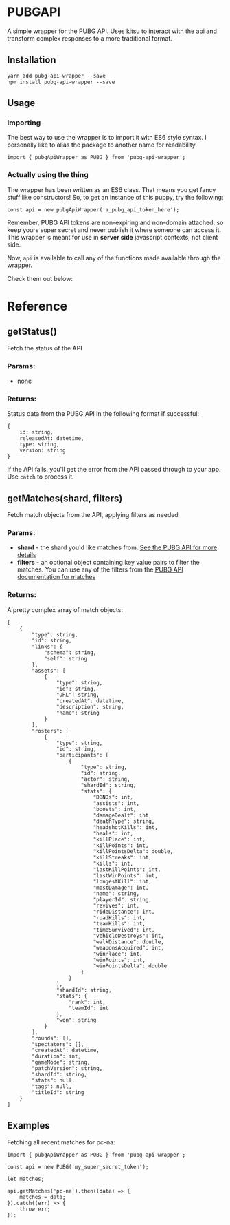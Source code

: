 # PUBGAPI

A simple wrapper for the PUBG API. Uses [kitsu](https://github.com/wopian/kitsu) to interact with the api and transform complex responses to a more traditional format.

## Installation
```
yarn add pubg-api-wrapper --save
npm install pubg-api-wrapper --save
```

## Usage

### Importing

The best way to use the wrapper is to import it with ES6 style syntax. 
I personally like to alias the package to another name for readability.

`import { pubgApiWrapper as PUBG } from 'pubg-api-wrapper';`

### Actually using the thing

The wrapper has been written as an ES6 class. That means you get fancy stuff like
constructors! So, to get an instance of this puppy, try the following:

`const api = new pubgApiWrapper('a_pubg_api_token_here');`

Remember, PUBG API tokens are non-expiring and non-domain attached, so keep yours
super secret and never publish it where someone can access it. This wrapper is meant
for use in **server side** javascript contexts, not client side.

Now, `api` is available to call any of the functions made available through the wrapper.

Check them out below:

# Reference

## getStatus()

Fetch the status of the API

### Params:
- none
### Returns:
Status data from the PUBG API in the following format if successful:

    {
        id: string,
        releasedAt: datetime,
        type: string,
        version: string
    }

If the API fails, you'll get the error from the API passed through to your app. Use `catch` to process it.

## getMatches(shard, filters)
Fetch match objects from the API, applying filters as needed

### Params:
- **shard** - the shard you'd like matches from. [See the PUBG API for more details](https://documentation.playbattlegrounds.com/en/making-requests.html#regions)
- **filters** - an optional object containing key value pairs to filter the matches. You can use any of the filters from the [PUBG API documentation for matches](https://documentation.playbattlegrounds.com/en/matches.html#/Matches/get_matches) 

### Returns:
A pretty complex array of match objects:

    [
        {
            "type": string,
            "id": string,
            "links": {
                "schema": string,
                "self": string
            },
            "assets": [
                {
                    "type": string,
                    "id": string,
                    "URL": string,
                    "createdAt": datetime,
                    "description": string,
                    "name": string
                }
            ],
            "rosters": [
                {
                    "type": string,
                    "id": string,
                    "participants": [
                        {
                            "type": string,
                            "id": string,
                            "actor": string,
                            "shardId": string,
                            "stats": {
                                "DBNOs": int,
                                "assists": int,
                                "boosts": int,
                                "damageDealt": int,
                                "deathType": string,
                                "headshotKills": int,
                                "heals": int,
                                "killPlace": int,
                                "killPoints": int,
                                "killPointsDelta": double,
                                "killStreaks": int,
                                "kills": int,
                                "lastKillPoints": int,
                                "lastWinPoints": int,
                                "longestKill": int,
                                "mostDamage": int,
                                "name": string,
                                "playerId": string,
                                "revives": int,
                                "rideDistance": int,
                                "roadKills": int,
                                "teamKills": int,
                                "timeSurvived": int,
                                "vehicleDestroys": int,
                                "walkDistance": double,
                                "weaponsAcquired": int,
                                "winPlace": int,
                                "winPoints": int,
                                "winPointsDelta": double
                            }
                        }
                    ],
                    "shardId": string,
                    "stats": {
                        "rank": int,
                        "teamId": int
                    },
                    "won": string
                }
            ],
            "rounds": [],
            "spectators": [],
            "createdAt": datetime,
            "duration": int,
            "gameMode": string,
            "patchVersion": string,
            "shardId": string,
            "stats": null,
            "tags": null,
            "titleId": string
        }
    ]


## Examples

Fetching all recent matches for pc-na:

    import { pubgApiWrapper as PUBG } from 'pubg-api-wrapper';

    const api = new PUBG('my_super_secret_token');

    let matches;

    api.getMatches('pc-na').then((data) => {
        matches = data;
    }).catch((err) => {
        throw err;
    });
